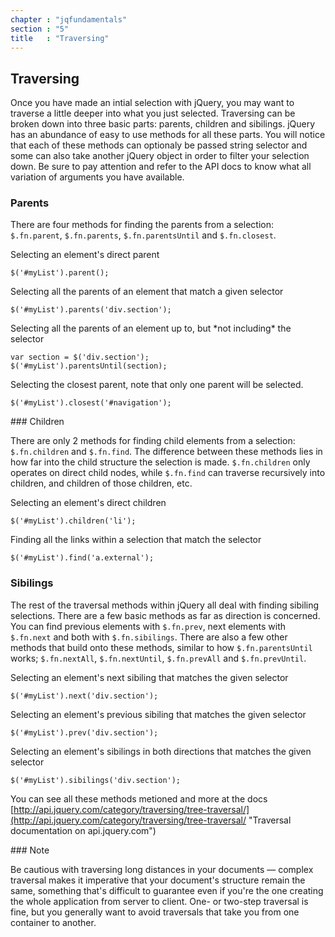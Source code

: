 ```yaml
---
chapter : "jqfundamentals"
section : "5"
title   : "Traversing"
---
```

## Traversing

Once you have made an intial selection with jQuery, you may want to traverse a little deeper into what you just selected. Traversing can be broken down into three basic parts: parents, children and sibilings. jQuery has an abundance of easy to use methods for all these parts. You will notice that each of these methods can optionaly be passed string selector and some can also take another jQuery object in order to filter your selection down. Be sure to pay attention and refer to the API docs to know what all variation of arguments you have available.


### Parents

There are four methods for finding the parents from a selection: `$.fn.parent`, `$.fn.parents`, `$.fn.parentsUntil` and `$.fn.closest`. 

<div class="example" markdown="1">
Selecting an element's direct parent

	$('#myList').parent();
</div>
<div class="example" markdown="1">
Selecting all the parents of an element that match a given selector

	$('#myList').parents('div.section');
</div>
<div class="example" markdown="1">
Selecting all the parents of an element up to, but *not including* the selector

	var section = $('div.section');
	$('#myList').parentsUntil(section);
</div>
<div class="example" markdown="1">
Selecting the closest parent, note that only one parent will be selected.

	$('#myList').closest('#navigation');
</div>
### Children

There are only 2 methods for finding child elements from a selection: `$.fn.children` and `$.fn.find`. The difference between these methods lies in how far into the child structure the selection is made. `$.fn.children` only operates on direct child nodes, while `$.fn.find` can traverse recursively into children, and children of those children, etc.

<div class="example" markdown="1">
Selecting an element's direct children

	$('#myList').children('li');
</div>
<div class="example" markdown="1">
Finding all the links within a selection that match the selector

	$('#myList').find('a.external');
</div>

### Sibilings

The rest of the traversal methods within jQuery all deal with finding sibiling selections. There are a few basic methods as far as direction is concerned. You can find previous elements with `$.fn.prev`, next elements with `$.fn.next` and both with `$.fn.sibilings`. There are also a few other methods that build onto these methods, similar to how `$.fn.parentsUntil` works; `$.fn.nextAll`, `$.fn.nextUntil`, `$.fn.prevAll` and `$.fn.prevUntil`.

<div class="example" markdown="1">
Selecting an element's next sibiling that matches the given selector

	$('#myList').next('div.section');
</div>
<div class="example" markdown="1">
Selecting an element's previous sibiling that matches the given selector

	$('#myList').prev('div.section');
</div>
<div class="example" markdown="1">
Selecting an element's sibilings in both directions that matches the given selector

	$('#myList').sibilings('div.section');
</div>

You can see all these methods metioned and more at the docs [http://api.jquery.com/category/traversing/tree-traversal/](http://api.jquery.com/category/traversing/tree-traversal/ "Traversal documentation on api.jquery.com")

<div class="note" markdown="1">
### Note

Be cautious with traversing long distances in your documents — complex traversal makes it imperative that your document's structure remain the same, something that's difficult to guarantee even if you're the one creating the whole application from server to client. One- or two-step traversal is fine, but you generally want to avoid traversals that take you from one container to another.
</div>
